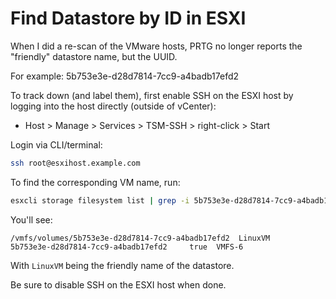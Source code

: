 # Find Datastore by ID in ESXI

When I did a re-scan of the VMware hosts, PRTG no longer reports the "friendly" datastore name, but the UUID.

For example: 5b753e3e-d28d7814-7cc9-a4badb17efd2

To track down (and label them), first enable SSH on the ESXI host by logging into the host directly (outside of vCenter):

- Host > Manage > Services > TSM-SSH > right-click > Start

Login via CLI/terminal:

```bash
ssh root@esxihost.example.com
```

To find the corresponding VM name, run:

```bash
esxcli storage filesystem list | grep -i 5b753e3e-d28d7814-7cc9-a4badb17efd2
```

You'll see:

```text
/vmfs/volumes/5b753e3e-d28d7814-7cc9-a4badb17efd2  LinuxVM         5b753e3e-d28d7814-7cc9-a4badb17efd2     true  VMFS-6
```

With `LinuxVM` being the friendly name of the datastore.

Be sure to disable SSH on the ESXI host when done.

